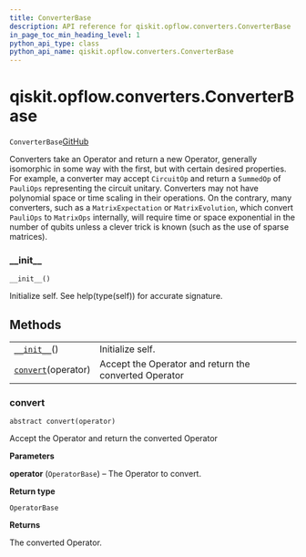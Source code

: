 ```yaml
---
title: ConverterBase
description: API reference for qiskit.opflow.converters.ConverterBase
in_page_toc_min_heading_level: 1
python_api_type: class
python_api_name: qiskit.opflow.converters.ConverterBase
---
```


# qiskit.opflow\.converters.ConverterBase

<span id="qiskit.opflow.converters.ConverterBase" />

`ConverterBase`[GitHub](https://github.com/qiskit/qiskit/tree/stable/0.18/qiskit/opflow/converters/converter_base.py "view source code")

Converters take an Operator and return a new Operator, generally isomorphic in some way with the first, but with certain desired properties. For example, a converter may accept `CircuitOp` and return a `SummedOp` of `PauliOps` representing the circuit unitary. Converters may not have polynomial space or time scaling in their operations. On the contrary, many converters, such as a `MatrixExpectation` or `MatrixEvolution`, which convert `PauliOps` to `MatrixOps` internally, will require time or space exponential in the number of qubits unless a clever trick is known (such as the use of sparse matrices).

### \_\_init\_\_

<span id="qiskit.opflow.converters.ConverterBase.__init__" />

`__init__()`

Initialize self. See help(type(self)) for accurate signature.

## Methods

|                                                                                                                         |                                                       |
| ----------------------------------------------------------------------------------------------------------------------- | ----------------------------------------------------- |
| [`__init__`](#qiskit.opflow.converters.ConverterBase.__init__ "qiskit.opflow.converters.ConverterBase.__init__")()      | Initialize self.                                      |
| [`convert`](#qiskit.opflow.converters.ConverterBase.convert "qiskit.opflow.converters.ConverterBase.convert")(operator) | Accept the Operator and return the converted Operator |

### convert

<span id="qiskit.opflow.converters.ConverterBase.convert" />

`abstract convert(operator)`

Accept the Operator and return the converted Operator

**Parameters**

**operator** (`OperatorBase`) – The Operator to convert.

**Return type**

`OperatorBase`

**Returns**

The converted Operator.

